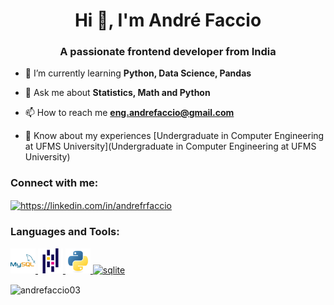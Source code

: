<h1 align="center">Hi 👋, I'm André Faccio</h1>
<h3 align="center">A passionate frontend developer from India</h3>

- 🌱 I’m currently learning **Python, Data Science, Pandas**

- 💬 Ask me about **Statistics, Math and Python**

- 📫 How to reach me **eng.andrefaccio@gmail.com**

- 📄 Know about my experiences [Undergraduate in Computer Engineering at UFMS University](Undergraduate in Computer Engineering at UFMS University)

<h3 align="left">Connect with me:</h3>
<p align="left">
<a href="https://linkedin.com/in/https://linkedin.com/in/andrefrfaccio" target="blank"><img align="center" src="https://raw.githubusercontent.com/rahuldkjain/github-profile-readme-generator/master/src/images/icons/Social/linked-in-alt.svg" alt="https://linkedin.com/in/andrefrfaccio" height="30" width="40" /></a>
</p>

<h3 align="left">Languages and Tools:</h3>
<p align="left"> <a href="https://www.mysql.com/" target="_blank" rel="noreferrer"> <img src="https://raw.githubusercontent.com/devicons/devicon/master/icons/mysql/mysql-original-wordmark.svg" alt="mysql" width="40" height="40"/> </a> <a href="https://pandas.pydata.org/" target="_blank" rel="noreferrer"> <img src="https://raw.githubusercontent.com/devicons/devicon/2ae2a900d2f041da66e950e4d48052658d850630/icons/pandas/pandas-original.svg" alt="pandas" width="40" height="40"/> </a> <a href="https://www.python.org" target="_blank" rel="noreferrer"> <img src="https://raw.githubusercontent.com/devicons/devicon/master/icons/python/python-original.svg" alt="python" width="40" height="40"/> </a> <a href="https://www.sqlite.org/" target="_blank" rel="noreferrer"> <img src="https://www.vectorlogo.zone/logos/sqlite/sqlite-icon.svg" alt="sqlite" width="40" height="40"/> </a> </p>

<p><img align="center" src="https://github-readme-stats.vercel.app/api/top-langs?username=andrefaccio03&show_icons=true&locale=en&layout=compact" alt="andrefaccio03" /></p>


<!---
AndreFaccio03/AndreFaccio03 is a ✨ special ✨ repository because its `README.md` (this file) appears on your GitHub profile.
You can click the Preview link to take a look at your changes.
--->
